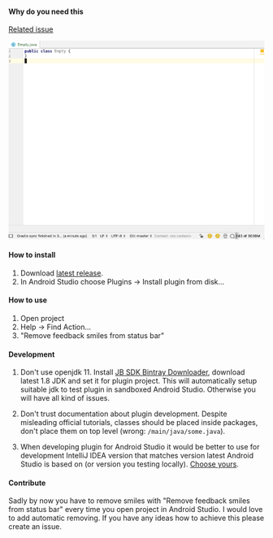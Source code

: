 
#### Why do you need this

[Related issue](https://issuetracker.google.com/issues/122883564)


![alt text](https://raw.githubusercontent.com/vigilancer/RemoveFeedbackSmilesFromAndroidStudioPlugin/master/images/android-studio-smiles.gif)


#### How to install

1. Download [latest release](https://github.com/vigilancer/RemoveFeedbackSmilesFromAndroidStudioPlugin/releases).
2. In Android Studio choose Plugins -> Install plugin from disk...


#### How to use

1. Open project
2. Help -> Find Action...
3. "Remove feedback smiles from status bar"


#### Development

1. Don't use openjdk 11.
Install [JB SDK Bintray Downloader](https://intellij-support.jetbrains.com/hc/en-us/articles/206544879),
download latest 1.8 JDK and set it for plugin project. This will automatically setup suitable jdk
 to test plugin in sandboxed Android Studio. Otherwise you will have all kind of issues.

2. Don't trust documentation about plugin development. Despite misleading official tutorials,
classes should be placed inside packages, don't place them on top level (wrong: `/main/java/some.java`).

3. When developing plugin for Android Studio it would be better to use for development IntelliJ IDEA version
that matches version latest Android Studio is based on (or version you testing locally).
[Choose yours](https://www.jetbrains.com/intellij-repository/releases).


#### Contribute

Sadly by now you have to remove smiles with "Remove feedback smiles from status bar" every time you open project in Android Studio.
I would love to add automatic removing. If you have any ideas how to achieve this please create an issue.
